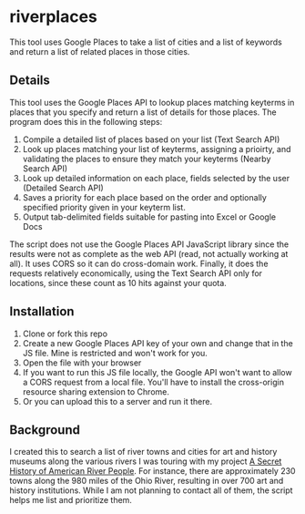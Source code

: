 # riverplaces
This tool uses Google Places to take a list of cities and a list of keywords and return a list of related places in those cities.

## Details
This tool uses the Google Places API to lookup places matching keyterms in places that you specify and return a list of details for those places. The program does this in the following steps:

1. Compile a detailed list of places based on your list (Text Search API)
2. Look up places matching your list of keyterms, assigning a prioirty, and validating the places to ensure they match your keyterms (Nearby Search API)
3. Look up detailed information on each place, fields selected by the user (Detailed Search API)
4. Saves a priority for each place based on the order and optionally specified priority given in your keyterm list.
4. Output tab-delimited fields suitable for pasting into Excel or Google Docs

The script does not use the Google Places API JavaScript library since the results were not as complete as the web API (read, not actually working at all). It uses CORS so it can do cross-domain work. Finally, it does the requests relatively economically, using the Text Search API only for locations, since these count as 10 hits against your quota.

## Installation

1. Clone or fork this repo
2. Create a new Google Places API key of your own and change that in the JS file. Mine is restricted and won't work for you.
3. Open the file with your browser
4. If you want to run this JS file locally, the Google API won't want to allow a CORS request from a local file. You'll have to install the cross-origin resource sharing extension to Chrome.
5. Or you can upload this to a server and run it there.

## Background

I created this to search a list of river towns and cities for art and history museums along the various rivers I was touring with my project [A Secret History of American River People](http://peoplesriverhistory.us). For instance, there are approximately 230 towns along the 980 miles of the Ohio River, resulting in over 700 art and history institutions. While I am not planning to contact all of them, the script helps me list and prioritize them. 
